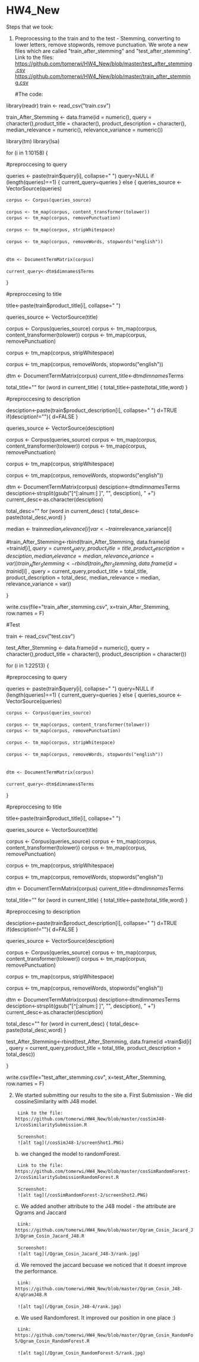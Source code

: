 # HW4_New

Steps that we took:

1. Preprocessing to the train and to the test - Stemming, converting to lower letters, remove stopwords, remove punctuation.
    We wrote a new files which are called "train_after_stemming" and "test_after_stemming".
    Link to the files:
    https://github.com/tomerwi/HW4_New/blob/master/test_after_stemming.csv
    https://github.com/tomerwi/HW4_New/blob/master/train_after_stemming.csv
    
    #The code:
    


library(readr)
train <- read_csv("train.csv")



train_After_Stemming <- data.frame(id = numeric(), query = character(),product_title = character(), product_description = character(), median_relevance = numeric(), relevance_variance = numeric())

library(tm)
library(lsa)


for (i in 1:10158)
{

  #preproccesing to query
  
  queries <- paste(train$query[i], collapse=" ")
  query=NULL
  if (length(queries)==1)
  {
    current_query=queries
  } else {
    queries_source <- VectorSource(queries)

    corpus <- Corpus(queries_source)

    corpus <- tm_map(corpus, content_transformer(tolower))
    corpus <- tm_map(corpus, removePunctuation)

    corpus <- tm_map(corpus, stripWhitespace)

    corpus <- tm_map(corpus, removeWords, stopwords("english"))


    dtm <- DocumentTermMatrix(corpus)

    current_query<-dtm$dimnames$Terms
  }



  #preproccesing to title
  
  title<-paste(train$product_title[i], collapse=" ")

  queries_source <- VectorSource(title)

  corpus <- Corpus(queries_source)
  corpus <- tm_map(corpus, content_transformer(tolower)) 
  corpus <- tm_map(corpus, removePunctuation)

  corpus <- tm_map(corpus, stripWhitespace)

  corpus <- tm_map(corpus, removeWords, stopwords("english"))


  dtm <- DocumentTermMatrix(corpus)
  current_title<-dtm$dimnames$Terms

  total_title=""
  for (word in current_title)
  {
    total_title<-paste(total_title,word)
  }


  #preproccesing to description
  
  desciption<-paste(train$product_description[i], collapse=" ")
  d=TRUE
  if(desciption!=""){
    d=FALSE
  }

  queries_source <- VectorSource(desciption)

  corpus <- Corpus(queries_source)
  corpus <- tm_map(corpus, content_transformer(tolower))
  corpus <- tm_map(corpus, removePunctuation)

  corpus <- tm_map(corpus, stripWhitespace)

  corpus <- tm_map(corpus, removeWords, stopwords("english"))


  dtm <- DocumentTermMatrix(corpus)
  desciption<-dtm$dimnames$Terms
  desciption<-strsplit(gsub("[^[:alnum:] ]", "", desciption), " +")
  current_desc<-as.character(desciption)
  
  total_desc=""
  for (word in current_desc)
  {
    total_desc<-paste(total_desc,word)
  }
  
  
  median <- train$median_relevance[i]
  var <- train$relevance_variance[i]
  
  #train_After_Stemming<-rbind(train_After_Stemming, data.frame(id =train$id[i] , query = current_query,product_title = title, product_description = desciption, median_relevance = median, relevance_variance = var))
  train_After_Stemming<-rbind(train_After_Stemming, data.frame(id =train$id[i] , query = current_query,product_title = total_title, product_description = total_desc, median_relevance = median, relevance_variance = var))

}



write.csv(file="train_after_stemming.csv", x=train_After_Stemming, row.names = F)





#Test

train <- read_csv("test.csv")

test_After_Stemming <- data.frame(id = numeric(), query = character(),product_title = character(), product_description = character())

for (i in 1:22513)
{
  
  #preproccesing to query
  
  queries <- paste(train$query[i], collapse=" ")
  query=NULL
  if (length(queries)==1)
  {
    current_query=queries
  } else {
    queries_source <- VectorSource(queries)
    
    corpus <- Corpus(queries_source)
    
    corpus <- tm_map(corpus, content_transformer(tolower))
    corpus <- tm_map(corpus, removePunctuation)
    
    corpus <- tm_map(corpus, stripWhitespace)
    
    corpus <- tm_map(corpus, removeWords, stopwords("english"))
    
    
    dtm <- DocumentTermMatrix(corpus)
    
    current_query<-dtm$dimnames$Terms
  }
  
  
  
  #preproccesing to title
  
  title<-paste(train$product_title[i], collapse=" ")
  
  queries_source <- VectorSource(title)
  
  corpus <- Corpus(queries_source)
  corpus <- tm_map(corpus, content_transformer(tolower))
  corpus <- tm_map(corpus, removePunctuation)
  
  corpus <- tm_map(corpus, stripWhitespace)
  
  corpus <- tm_map(corpus, removeWords, stopwords("english"))
  
  
  dtm <- DocumentTermMatrix(corpus)
  current_title<-dtm$dimnames$Terms
  
  total_title=""
  for (word in current_title)
  {
    total_title<-paste(total_title,word)
  }
  
  
  #preproccesing to description
  
  desciption<-paste(train$product_description[i], collapse=" ")
  d=TRUE
  if(desciption!=""){
    d=FALSE
  }
  
  queries_source <- VectorSource(desciption)
  
  corpus <- Corpus(queries_source)
  corpus <- tm_map(corpus, content_transformer(tolower))
  corpus <- tm_map(corpus, removePunctuation)
  
  corpus <- tm_map(corpus, stripWhitespace)
  
  corpus <- tm_map(corpus, removeWords, stopwords("english"))
  
  
  dtm <- DocumentTermMatrix(corpus)
  desciption<-dtm$dimnames$Terms
  desciption<-strsplit(gsub("[^[:alnum:] ]", "", desciption), " +")
  current_desc<-as.character(desciption)
  
  total_desc=""
  for (word in current_desc)
  {
    total_desc<-paste(total_desc,word)
  }
  
  


  test_After_Stemming<-rbind(test_After_Stemming, data.frame(id =train$id[i] , query = current_query,product_title = total_title, product_description = total_desc))
  
}


write.csv(file="test_after_stemming.csv", x=test_After_Stemming, row.names = F)



2. We started submitting our results to the site
    a. First Submission - We did cossineSimilarity with J48 model. 
    
        Link to the file: https://github.com/tomerwi/HW4_New/blob/master/cosSimJ48-1/cosSimilaritySubmission.R
        
        Screenshot:
        ![alt tag](/cosSimJ48-1/screenShot1.PNG)
        
        
    b. we changed the model to randomForest.
    
        Link to the file: https://github.com/tomerwi/HW4_New/blob/master/cosSimRandomForest-2/cosSimilaritySubmissionRandomForest.R
        
        Screenshot:
        ![alt tag](/cosSimRandomForest-2/screenShot2.PNG)
    
    c. We added another attribute to the J48 model - the attribute are Qgrams and Jaccard
    
        Link: https://github.com/tomerwi/HW4_New/blob/master/Qgram_Cosin_Jacard_J48-3/Qgram_Cosin_Jacard_J48.R
        
        Screenshot: 
        ![alt tag](/Qgram_Cosin_Jacard_J48-3/rank.jpg)
        
    d. We removed the jaccard becuase we noticed that it doesnt improve the performance. 
    
        Link: https://github.com/tomerwi/HW4_New/blob/master/Qgram_Cosin_J48-4/qGramJ48.R
        
        ![alt tag](/Qgram_Cosin_J48-4/rank.jpg)
        
        
    e. We used Randomforest. It improved our position in one place :)
    
        Link: https://github.com/tomerwi/HW4_New/blob/master/Qgram_Cosin_RandomForest-5/Qgram_Cosin_RandomForest.R
        
        ![alt tag](/Qgram_Cosin_RandomForest-5/rank.jpg)
        
        
        
        
        
        
        
        
        
